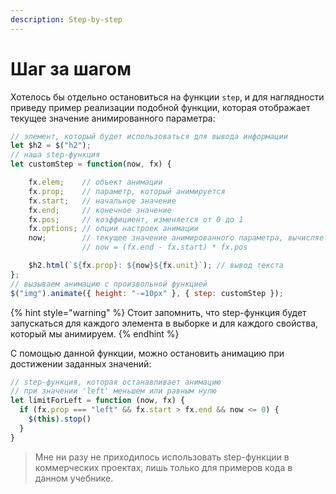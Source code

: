 ```yaml
---
description: Step-by-step
---
```


# Шаг за шагом

Хотелось бы отдельно остановиться на функции `step`, и для наглядности приведу пример реализации подобной функции, которая отображает текущее значение анимированного параметра:

```javascript
// элемент, который будет использоваться для вывода информации
let $h2 = $("h2");
// наша step-функция
let customStep = function(now, fx) {

    fx.elem;    // объект анимации
    fx.prop;    // параметр, который анимируется
    fx.start;   // начальное значение
    fx.end;     // конечное значение
    fx.pos;     // коэффициент, изменяется от 0 до 1
    fx.options; // опции настроек анимации
    now;        // текущее значение анимированного параметра, вычисляется как
                // now = (fx.end - fx.start) * fx.pos

    $h2.html(`${fx.prop}: ${now}${fx.unit}`); // вывод текста
};
// вызываем анимацию с произвольной функцией
$("img").animate({ height: "-=10px" }, { step: customStep });
```

{% hint style="warning" %}
Стоит запомнить, что step-функция будет запускаться для каждого элемента в выборке и для каждого свойства, который мы анимируем.
{% endhint %}

С помощью данной функции, можно остановить анимацию при достижении заданных значений:

```javascript
// step-функция, которая останавливает анимацию 
// при значении 'left' меньшем или равным нулю
let limitForLeft = function (now, fx) {
  if (fx.prop === "left" && fx.start > fx.end && now <= 0) {
    $(this).stop() 
  }
}
```

> Мне ни разу не приходилось использовать step-функции в коммерческих проектах, лишь только для примеров кода в данном учебнике.

